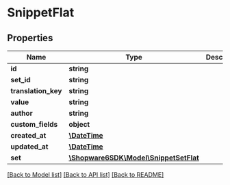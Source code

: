 # SnippetFlat

## Properties
Name | Type | Description | Notes
------------ | ------------- | ------------- | -------------
**id** | **string** |  | [optional] 
**set_id** | **string** |  | 
**translation_key** | **string** |  | 
**value** | **string** |  | 
**author** | **string** |  | 
**custom_fields** | **object** |  | [optional] 
**created_at** | [**\DateTime**](\DateTime.md) |  | 
**updated_at** | [**\DateTime**](\DateTime.md) |  | 
**set** | [**\Shopware6SDK\Model\SnippetSetFlat**](SnippetSetFlat.md) |  | [optional] 

[[Back to Model list]](../../README.md#documentation-for-models) [[Back to API list]](../../README.md#documentation-for-api-endpoints) [[Back to README]](../../README.md)

